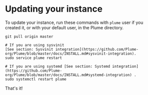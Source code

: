 # Updating your instance

To update your instance, run these commands with `plume` user if you created it, or with your default user, in the Plume directory.

```
git pull origin master

# If you are using sysvinit
[See section: Sysvinit integration](https://github.com/Plume-org/Plume/blob/master/docs/INSTALL.md#sysvinit-integration).
sudo service plume restart

# If you are using systemd [See section: Systemd integration](https://github.com/Plume-org/Plume/blob/master/docs/INSTALL.md#systemd-integration) .
sudo systemctl restart plume
```

That's it!
